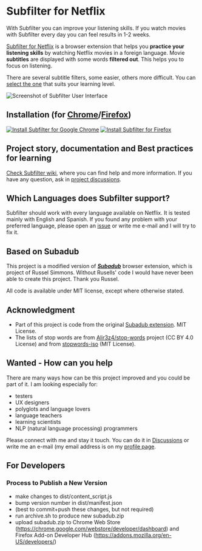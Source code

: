 # Subfilter for Netflix

With Subfilter you can improve your listening skills. If you watch movies with Subfilter every day you can feel results in 1-2 weeks.

[Subfilter for Netflix](https://github.com/met/subfilter/wiki) is a browser extension that helps you **practice your listening skills** by watching Netflix movies in a foreign language. Movie **subtitles** are displayed with some words **filtered out**. This helps you to focus on listening.

There are several subtitle filters, some easier, others more difficult. You can [select the one](https://github.com/met/subfilter/wiki/Best-ways-for-learning-with-movies,-series-and-subtitles) that suits your learning level.

![Screenshot of Subfilter User Interface](https://github.com/met/subfilter/raw/master/img/subfilter-ui-small.png)

## Installation (for <a href="https://chrome.google.com/webstore/detail/subfilter-for-netflix/knglefkdmonaaodmfkipllpnjhoaelmn">Chrome</a>/<a href="https://addons.mozilla.org/cs/firefox/addon/subfilter/">Firefox</a>)

<a href="https://chrome.google.com/webstore/detail/subfilter-for-netflix/knglefkdmonaaodmfkipllpnjhoaelmn"><img src="https://user-images.githubusercontent.com/59498/105509797-2e9d2100-5cce-11eb-8f9c-937d3a0c4f44.png" alt="Install Subfilter for Google Chrome" title="Install Subfilter for Firefox"></a>  <a href="https://addons.mozilla.org/cs/firefox/addon/subfilter/"><img src="https://user-images.githubusercontent.com/59498/105511058-c3ece500-5ccf-11eb-9468-d33eb49e05ab.png" alt="Install Subfilter for Firefox" title="Install Subfilter for Firefox"></a>

## Project story, documentation and Best practices for learning

[Check Subfilter wiki](https://github.com/met/subfilter/wiki), where you can find help and more information. If you have any question, ask in [project discussions](https://github.com/met/subfilter/discussions).

## Which Languages does Subfilter support?

Subfilter should work with every language available on Netflix. It is tested mainly with English and Spanish.
If you found any problem with your preferred language, please open an [issue](https://github.com/met/subfilter/issues) or write me e-mail and I will try to fix it.

## Based on Subadub

This project is a modified version of ***[Subadub](https://github.com/rsimmons/subadub)*** browser extension, which is project of Russel Simmons. Without Rusells' code I would have never been able to create this project. Thank you Russel.

All code is available under MIT license, except where otherwise stated.

## Acknowledgment
- Part of this project is code from the original [Subadub extension](https://github.com/rsimmons/subadub). MIT License.
- The lists of stop words are from [Alir3z4/stop-words](https://github.com/Alir3z4/stop-words) project (CC BY 4.0 License) and from [stopwords-iso](https://github.com/stopwords-iso/stopwords-iso) (MIT License).


## Wanted - How can you help
There are many ways how can be this project improved and you could be part of it. I am looking especially for:

- testers
- UX designers
- polyglots and language lovers
- language teachers
- learning scientists
- NLP (natural language processing) programmers

Please connect with me and stay it touch. You can do it in [Discussions](https://github.com/met/subfilter/discussions) or write me an e-mail (my email address is on my [profile page](https://github.com/met).

## For Developers

### Process to Publish a New Version

- make changes to dist/content_script.js
- bump version number in dist/manifest.json
- (best to commit+push these changes, but not required)
- run archive.sh to produce new subadub.zip
- upload subadub.zip to Chrome Web Store (https://chrome.google.com/webstore/developer/dashboard) and Firefox Add-on Developer Hub (https://addons.mozilla.org/en-US/developers/)
